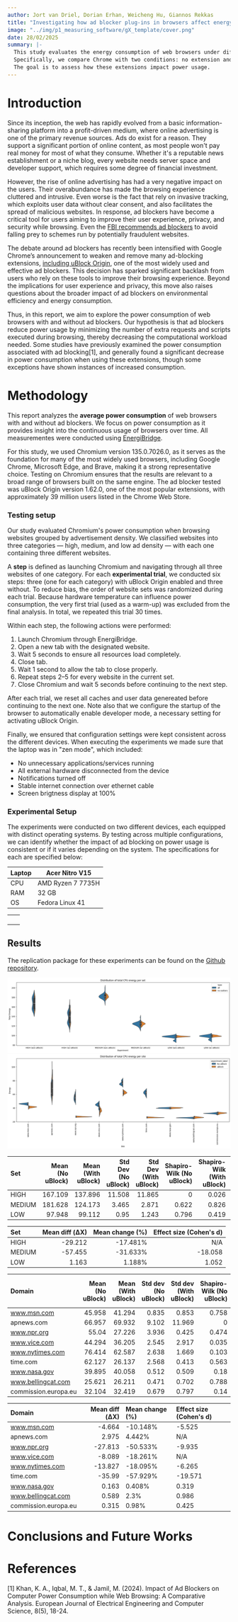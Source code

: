 ```yaml
---
author: Jort van Driel, Dorian Erhan, Weicheng Hu, Giannos Rekkas
title: "Investigating how ad blocker plug-ins in browsers affect energy consumption"
image: "../img/p1_measuring_software/gX_template/cover.png"
date: 28/02/2025
summary: |-
  This study evaluates the energy consumption of web browsers under different configurations and environments. 
  Specifically, we compare Chrome with two conditions: no extension and uBlock Origin on. uBlock Origin serves the purpose of blocking advertisements during navigation for users.
  The goal is to assess how these extensions impact power usage.
---
```


# Introduction
<!-- This problem takes another level if we are counting on these measurements to make **groundbreaking research contributions** in this area. Some research projects in the past have underestimated this issue and failed to produce replicable findings. Hence, this article presents a roadmap on how to properly set up a scientific methodology to run energy efficiency experiments. It mostly stems from my previous work on [doing research and publishing](/publications) on Green Software.

This article is divided into two main parts: 1) how to set up energy measurements with minimum bias, and 2) how to analyse and take scientific conclusions from your energy measurements.
Read on so that we can get your paper accepted in the best scientific conference. -->

Since its inception, the web has rapidly evolved from a basic information-sharing platform into a profit-driven medium, where online advertising is one of the primary revenue sources. Ads do exist for a reason. They support a significant portion of online content, as most people won't pay real money for most of what they consume. Whether it's a reputable news establishment or a niche blog, every website needs server space and developer support, which requires some degree of financial investment. 

However, the rise of online advertising has had a very negative impact on the users. Their overabundance has made the browsing experience cluttered and intrusive. Even worse is the fact that rely on invasive tracking, which exploits user data without clear consent, and also facilitates the spread of malicious websites. In response, ad blockers have become a critical tool for users aiming to improve their user experience, privacy, and security while browsing. Even the [FBI recommends ad blockers](https://www.standard.co.uk/news/tech/fbi-recommends-ad-blocker-online-scams-b1048998.html) to avoid falling prey to schemes run by potentially fraudulent websites. 

The debate around ad blockers has recently been intensified with Google Chrome’s announcement to weaken and remove many ad-blocking extensions, [including uBlock Origin](https://www.theverge.com/2024/10/15/24270981/google-chrome-ublock-origin-phaseout-manifest-v3-ad-blocker), one of the most widely used and effective ad blockers. This decision has sparked significant backlash from users who rely on these tools to improve their browsing experience. Beyond the implications for user experience and privacy, this move also raises questions about the broader impact of ad blockers on environmental efficiency and energy consumption.

Thus, in this report, we aim to explore the power consumption of web browsers with and without ad blockers. Our hypothesis is that ad blockers reduce power usage by minimizing the number of extra requests and scripts executed during browsing, thereby decreasing the computational workload needed. Some studies have previously examined the power consumption associated with ad blocking[1], and generally found a significant decrease in power consumption when using these extensions, though some exceptions have shown instances of increased consumption. 

# Methodology

This report analyzes the **average power consumption** of web browsers with and without ad blockers. We focus on power consumption as it provides insight into the continuous usage of browsers over time. All measurementes were conducted using [EnergiBridge](https://github.com/tdurieux/EnergiBridge).

For this study, we used Chromium version 135.0.7026.0, as it serves as the foundation for many of the most widely used browsers, including Google Chrome, Microsoft Edge, and Brave, making it a strong representative choice. Testing on Chromium ensures that the results are relevant to a broad range of browsers built on the same engine. The ad blocker tested was uBlock Origin version 1.62.0, one of the most popular extensions, with approximately 39 million users listed in the Chrome Web Store.

### Testing setup
Our study evaluated Chromium's power consumption when browsing websites grouped by advertisement density. We classified websites into three categories — high, medium, and low ad density — with each one containing three different websites.

A **step** is defined as launching Chromium and navigating through all three websites of one category. For each **experimental trial**, we conducted six steps: three (one for each category) with uBlock Origin enabled and three without. To reduce bias, the order of website sets was randomized during each trial. Because hardware temperature can influence power consumption, the very first trial (used as a warm-up) was excluded from the final analysis. In total, we repeated this trial 30 times.

Within each step, the following actions were performed:
1) Launch Chromium through EnergiBridge.
2) Open a new tab with the designated website.
3) Wait 5 seconds to ensure all resources load completely.
4) Close tab.
5) Wait 1 second to allow the tab to close properly.
6) Repeat steps 2–5 for every website in the current set.
7) Close Chromium and wait 5 seconds before continuing to the next step.

After each trial, we reset all caches and user data genereated before continuing to the next one. Note also that we configure the startup of the browser to automatically enable developer mode, a necessary setting for activating uBlock Origin.

Finally, we ensured that configuration settings were kept consistent across the different devices. When executing the experiments we made sure that the laptop was in "zen mode", which included: 
- No unnecessary applications/services running
- All external hardware disconnected from the device
- Notifications turned off
- Stable internet connection over ethernet cable
- Screen brigtness display at 100% 

### Experimental Setup

The experiments were conducted on two different devices, each equipped with distinct operating systems. By testing across multiple configurations, we can identify whether the impact of ad blocking on power usage is consistent or if it varies depending on the system. The specifications for each are specified below:

| Laptop | Acer Nitro V15               |
|--------|------------------------------|
| CPU    | AMD Ryzen 7 7735H            |
| RAM    | 32 GB                        |
| OS     | Fedora Linux 41              |


|     |                              |
|-----|------------------------------|
|     |                              |
|     |                              |
|     |                              | 
|     |                              |


## Results
The replication package for these experiments can be found on the [Github repository](https://github.com/JortvD/cs4575-g5). 

![Distribution of total CPU energy per set](per-set.png)
![Distribution of total CPU energy per site](per-site.png)

| Set    |   Mean (No uBlock) |   Mean (With uBlock) |   Std Dev (No uBlock) |   Std Dev (With uBlock) |   Shapiro-Wilk (No uBlock) |   Shapiro-Wilk (With uBlock) | t-test (p)   | U-test (p)   |
|:-------|-------------------:|---------------------:|----------------------:|------------------------:|---------------------------:|-----------------------------:|:-------------|:-------------|
| HIGH   |            167.109 |              137.896 |                11.508 |                  11.865 |                      0     |                        0.026 | N/A          | <0.001       |
| MEDIUM |            181.628 |              124.173 |                 3.465 |                   2.871 |                      0.622 |                        0.826 | <0.001       | N/A          |
| LOW    |             97.948 |               99.112 |                 0.95  |                   1.243 |                      0.796 |                        0.419 | <0.001       | N/A          |

| Set    |   Mean diff (ΔX) |   Mean change (%) |   Effect size (Cohen's d) |
|:-------|-----------------:|------------------:|--------------------------:|
| HIGH   |          -29.212 |          -17.481% |                       N/A |
| MEDIUM |          -57.455 |          -31.633% |                   -18.058 |
| LOW    |            1.163 |            1.188% |                     1.052 |

| Domain               |   Mean (No uBlock) |   Mean (With uBlock) |   Std dev (No uBlock) |   Std dev (With uBlock) |   Shapiro-Wilk (No uBlock) |   Shapiro-Wilk (With uBlock) | t-test (p)   | U-test (p)   |
|:---------------------|-------------------:|---------------------:|----------------------:|------------------------:|---------------------------:|-----------------------------:|:-------------|:-------------|
| www.msn.com          |             45.958 |               41.294 |                 0.835 |                   0.853 |                      0.758 |                        0.061 | <0.001       | N/A          |
| apnews.com           |             66.957 |               69.932 |                 9.102 |                  11.969 |                      0     |                        0.003 | N/A          | 0.149        |
| www.npr.org          |             55.04  |               27.226 |                 3.936 |                   0.425 |                      0.474 |                        0.605 | <0.001       | N/A          |
| www.vice.com         |             44.294 |               36.205 |                 2.545 |                   2.917 |                      0.035 |                        0.809 | N/A          | <0.001       |
| www.nytimes.com      |             76.414 |               62.587 |                 2.638 |                   1.669 |                      0.103 |                        0.941 | <0.001       | N/A          |
| time.com             |             62.127 |               26.137 |                 2.568 |                   0.413 |                      0.563 |                        0.329 | <0.001       | N/A          |
| www.nasa.gov         |             39.895 |               40.058 |                 0.512 |                   0.509 |                      0.18  |                        0.505 | 0.275        | N/A          |
| www.bellingcat.com   |             25.621 |               26.211 |                 0.471 |                   0.702 |                      0.788 |                        0.944 | <0.001       | N/A          |
| commission.europa.eu |             32.104 |               32.419 |                 0.679 |                   0.797 |                      0.14  |                        0.259 | 0.124        | N/A          |

| Domain               |   Mean diff (ΔX) | Mean change (%)   | Effect size (Cohen's d)   |
|:---------------------|-----------------:|:------------------|:--------------------------|
| www.msn.com          |           -4.664 | -10.148%          | -5.525                    |
| apnews.com           |            2.975 | 4.442%            | N/A                       |
| www.npr.org          |          -27.813 | -50.533%          | -9.935                    |
| www.vice.com         |           -8.089 | -18.261%          | N/A                       |
| www.nytimes.com      |          -13.827 | -18.095%          | -6.265                    |
| time.com             |          -35.99  | -57.929%          | -19.571                   |
| www.nasa.gov         |            0.163 | 0.408%            | 0.319                     |
| www.bellingcat.com   |            0.589 | 2.3%              | 0.986                     |
| commission.europa.eu |            0.315 | 0.98%             | 0.425                     |

# Conclusions and Future Works

# References
[1] Khan, K. A., Iqbal, M. T., & Jamil, M. (2024). Impact of Ad Blockers on Computer Power Consumption while Web Browsing: A Comparative Analysis. European Journal of Electrical Engineering and Computer Science, 8(5), 18-24.

<!-- #### 👉 Note 1:
If you are a **software developer** enthusiastic about energy efficiency but you are not particularly interested in scientific experiments, this article is still useful for you. It is not necessary to do "everything by the book" but you may use one or two of these techniques to reduce the likelihood of making wrong decisions regarding the energy efficiency of your software.

--- 

## Unbiased Energy Data ⚖️

There are a few things that need to be considered to minimise the bias of the energy measurements. Below, I pinpoint the most important strategies to minimise the impact of these biases when collecting the data.

### Zen mode 🧘🏾‍♀️

The first thing we need to make sure of is that the only thing running in our system is the software we want to measure. Unfortunately, this is impossible in practice – our system will always have other tasks and things that it will run at the same time. Still, we must at least minimise all these competing tasks:

- all applications should be closed, notifications should be turned off;
- only the required hardware should be connected (avoid USB drives, external disks, external displays, etc.);
- turn off notifications;
- remove any unnecessary services running in the background (e.g., web server, file sharing, etc.);
- if you do not need an internet or intranet connection, switch off your network;
- prefer cable over wireless – the energy consumption from a cable connection is more stable than from a wireless connection.

### Freeze your settings 🥶

It is not possible to shut off the unnecessary things that run in our system. Still, we need to at least make sure that they will behave the same across all sets of experiments. Thus, we must fix and report some configuration settings. One good example is the brightness and resolution of your screen – report the exact value and make sure it stays the same throughout the experiment. Another common mistake is to keep the automatic brightness adjustment on – this is, for example, an awful source of errors when measuring energy efficiency in mobile apps.

---

### 

Nevertheless, using statistical metrics to measure effect size is not enough – there should be a discussion of the **practical effect size**. More important than demonstrating that we came up with a new version that is more energy efficient, you need to demonstrate that the benefits will actually be reflected in the overall energy efficiency of normal usage of the software. For example, imagine that the results show that a given energy improvement was only able to save one joule of energy throughout a whole day of intensive usage of your cloud software. This perspective can hardly be captured by classic effect-size measures. The statistical approach to effect size (e.g., mean difference, Cohen's-*d*, and so on) is agnostic of the context of the problem at hand.
 -->
